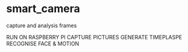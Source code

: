 # smart_camera
capture and analysis frames


RUN ON RASPBERRY PI
CAPTURE PICTURES 
GENERATE TIMEPLASPE
RECOGNISE FACE & MOTION
